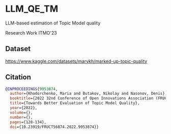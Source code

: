 # LLM_QE_TM
LLM-based estimation of Topic Model quality

Research Work ITMO'23

## Dataset
https://www.kaggle.com/datasets/marykh/marked-up-topic-quality

## Citation

```bibtex
@INPROCEEDINGS{9953874,
  author={Khodorchenko, Maria and Butakov, Nikolay and Nasonov, Denis},
  booktitle={2022 32nd Conference of Open Innovations Association (FRUCT)}, 
  title={Towards Better Evaluation of Topic Model Quality}, 
  year={2022},
  volume={},
  number={},
  pages={128-134},
  doi={10.23919/FRUCT56874.2022.9953874}}
```

